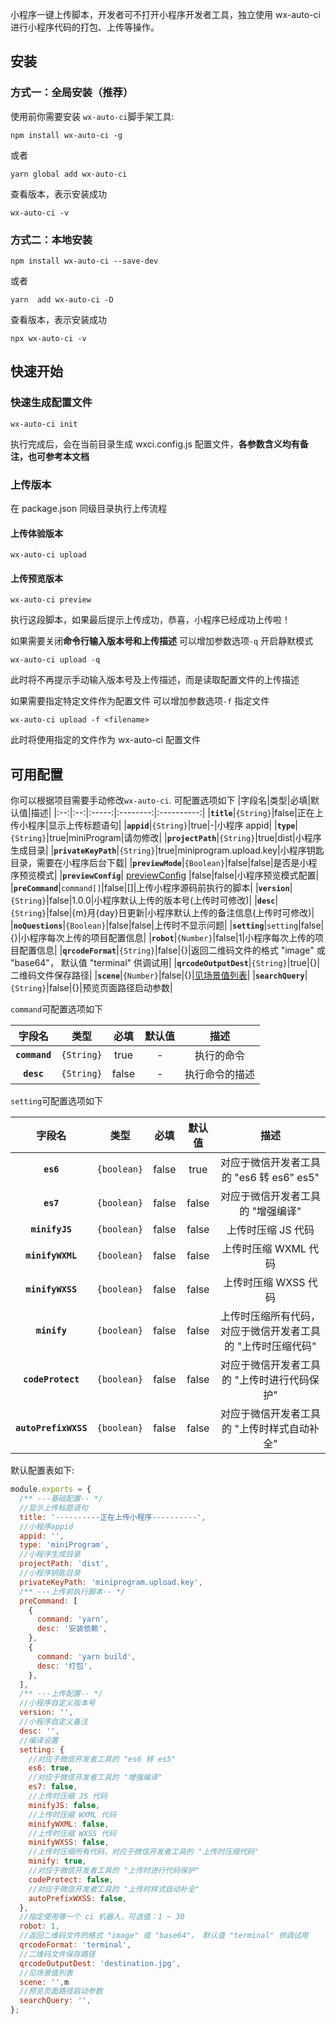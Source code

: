 

小程序一键上传脚本，开发者可不打开小程序开发者工具，独立使用 wx-auto-ci 进行小程序代码的打包、上传等操作。

## 安装

### 方式一：全局安装（**推荐**）

使用前你需要安装 `wx-auto-ci`脚手架工具:

```console
npm install wx-auto-ci -g
```

或者

```console
yarn global add wx-auto-ci
```

查看版本，表示安装成功

```console
wx-auto-ci -v
```

### 方式二：本地安装

```console
npm install wx-auto-ci --save-dev
```

或者

```console
yarn  add wx-auto-ci -D
```

查看版本，表示安装成功

```console
npx wx-auto-ci -v
```

## 快速开始

### 快速生成配置文件

```console
wx-auto-ci init
```

执行完成后，会在当前目录生成 wxci.config.js 配置文件，**各参数含义均有备注，也可参考本文档**

### 上传版本

在 package.json 同级目录执行上传流程

#### 上传体验版本

```console
wx-auto-ci upload
```

#### 上传预览版本

```console
wx-auto-ci preview
```

执行这段脚本，如果最后提示上传成功，恭喜，小程序已经成功上传啦！

如果需要关闭**命令行输入版本号和上传描述**
可以增加参数选项`-q` 开启静默模式

```console
wx-auto-ci upload -q
```

此时将不再提示手动输入版本号及上传描述，而是读取配置文件的上传描述

如果需要指定特定文件作为配置文件
可以增加参数选项`-f` 指定文件

```console
wx-auto-ci upload -f <filename>
```

此时将使用指定的文件作为 wx-auto-ci 配置文件

## 可用配置

你可以根据项目需要手动修改`wx-auto-ci`.
可配置选项如下
|字段名|类型|必填|默认值|描述|
|:--:|:--:|:-----:|:--------:|:----------:|
|**`title`**|`{String}`|false|正在上传小程序|显示上传标题语句|
|**`appid`**|`{String}`|true|-|小程序 appid|
|**`type`**|`{String}`|true|miniProgram|请勿修改|
|**`projectPath`**|`{String}`|true|dist|小程序生成目录|
|**`privateKeyPath`**|`{String}`|true|miniprogram.upload.key|小程序钥匙目录，需要在小程序后台下载|
|**`previewMode`**|`{Boolean}`|false|false|是否是小程序预览模式|
|**`previewConfig`**| [previewConfig](https://www.npmjs.com/package/miniprogram-ci#%E5%8F%82%E6%95%B0-1) |false|false|小程序预览模式配置|
|**`preCommand`**|`command[]`|false|[]|上传小程序源码前执行的脚本|
|**`version`**|`{String}`|false|1.0.0|小程序默认上传的版本号(上传时可修改)|
|**`desc`**|`{String}`|false|{m}月{day}日更新|小程序默认上传的备注信息(上传时可修改)|
|**`noQuestions`**|`{Boolean}`|false|false|上传时不显示问题|
|**`setting`**|`setting`|false|{}|小程序每次上传的项目配置信息|
|**`robot`**|`{Number}`|false|1|小程序每次上传的项目配置信息|
|**`qrcodeFormat`**|`{String}`|false|{}|返回二维码文件的格式 "image" 或 "base64"， 默认值 "terminal" 供调试用|
|**`qrcodeOutputDest`**|`{String}`|true|{}|二维码文件保存路径|
|**`scene`**|`{Number}`|false|{}|[见场景值列表](https://developers.weixin.qq.com/miniprogram/dev/reference/scene-list.html)|
|**`searchQuery`**|`{String}`|false|{}|预览页面路径启动参数|

`command`可配置选项如下

|    字段名     |    类型    | 必填  | 默认值 |      描述      |
| :-----------: | :--------: | :---: | :----: | :------------: |
| **`command`** | `{String}` | true  |   -    |   执行的命令   |
|  **`desc`**   | `{String}` | false |   -    | 执行命令的描述 |

`setting`可配置选项如下

|        字段名        |    类型     | 必填  | 默认值 |                            描述                             |
| :------------------: | :---------: | :---: | :----: | :---------------------------------------------------------: |
|      **`es6`**       | `{boolean}` | false |  true  |          对应于微信开发者工具的 "es6 转 es6" es5"           |
|      **`es7`**       | `{boolean}` | false | false  |              对应于微信开发者工具的 "增强编译"              |
|    **`minifyJS`**    | `{boolean}` | false | false  |                     上传时压缩 JS 代码                      |
|   **`minifyWXML`**   | `{boolean}` | false | false  |                    上传时压缩 WXML 代码                     |
|   **`minifyWXSS`**   | `{boolean}` | false | false  |                    上传时压缩 WXSS 代码                     |
|     **`minify`**     | `{boolean}` | false | false  | 上传时压缩所有代码，对应于微信开发者工具的 "上传时压缩代码" |
|  **`codeProtect`**   | `{boolean}` | false | false  |         对应于微信开发者工具的 "上传时进行代码保护"         |
| **`autoPrefixWXSS`** | `{boolean}` | false | false  |         对应于微信开发者工具的 "上传时样式自动补全"         |

默认配置表如下:

```js
module.exports = {
  /** ---基础配置-- */
  //显示上传标题语句
  title: '----------正在上传小程序----------',
  //小程序appid
  appid: '',
  type: 'miniProgram',
  //小程序生成目录
  projectPath: 'dist',
  //小程序钥匙目录
  privateKeyPath: 'miniprogram.upload.key',
  /** ---上传前执行脚本-- */
  preCommand: [
    {
      command: 'yarn',
      desc: '安装依赖',
    },
    {
      command: 'yarn build',
      desc: '打包',
    },
  ],
  /** ---上传配置-- */
  //小程序自定义版本号
  version: '',
  //小程序自定义备注
  desc: '',
  //编译设置
  setting: {
    //对应于微信开发者工具的 "es6 转 es5"
    es6: true,
    //对应于微信开发者工具的 "增强编译"
    es7: false,
    //上传时压缩 JS 代码
    minifyJS: false,
    //上传时压缩 WXML 代码
    minifyWXML: false,
    //上传时压缩 WXSS 代码
    minifyWXSS: false,
    //上传时压缩所有代码，对应于微信开发者工具的 "上传时压缩代码"
    minify: true,
    //对应于微信开发者工具的 "上传时进行代码保护"
    codeProtect: false,
    //对应于微信开发者工具的 "上传时样式自动补全"
    autoPrefixWXSS: false,
  },
  //指定使用哪一个 ci 机器人，可选值：1 ~ 30
  robot: 1,
  //返回二维码文件的格式 "image" 或 "base64"， 默认值 "terminal" 供调试用
  qrcodeFormat: 'terminal',
  //二维码文件保存路径
  qrcodeOutputDest: 'destination.jpg',
  //见场景值列表
  scene: '',m
  //预览页面路径启动参数
  searchQuery: '',
};
```